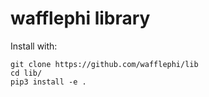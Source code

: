 # wafflephi library

Install with:

```
git clone https://github.com/wafflephi/lib
cd lib/
pip3 install -e .
```

